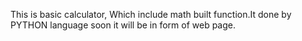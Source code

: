 This is basic calculator, Which include math built function.It done by PYTHON language
soon it will be in form of web page.
